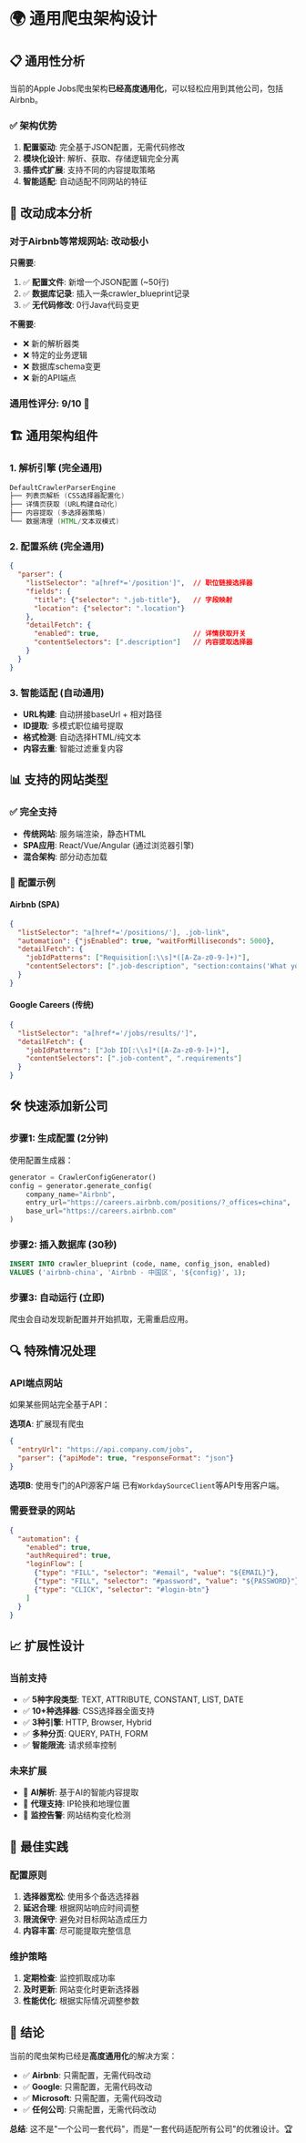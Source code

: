 # 🌍 通用爬虫架构设计

## 📋 通用性分析

当前的Apple Jobs爬虫架构**已经高度通用化**，可以轻松应用到其他公司，包括Airbnb。

### ✅ **架构优势**

1. **配置驱动**: 完全基于JSON配置，无需代码修改
2. **模块化设计**: 解析、获取、存储逻辑完全分离
3. **插件式扩展**: 支持不同的内容提取策略
4. **智能适配**: 自动适配不同网站的特征

## 🔄 **改动成本分析**

### 对于Airbnb等常规网站: **改动极小**

**只需要**:
1. ✅ **配置文件**: 新增一个JSON配置 (~50行)
2. ✅ **数据库记录**: 插入一条crawler_blueprint记录
3. ✅ **无代码修改**: 0行Java代码变更

**不需要**:
- ❌ 新的解析器类
- ❌ 特定的业务逻辑 
- ❌ 数据库schema变更
- ❌ 新的API端点

### 通用性评分: **9/10** 🌟

## 🏗️ **通用架构组件**

### 1. **解析引擎** (完全通用)
```java
DefaultCrawlerParserEngine
├── 列表页解析 (CSS选择器配置化)
├── 详情页获取 (URL构建自动化) 
├── 内容提取 (多选择器策略)
└── 数据清理 (HTML/文本双模式)
```

### 2. **配置系统** (完全通用)
```json
{
  "parser": {
    "listSelector": "a[href*='/position']",  // 职位链接选择器
    "fields": {
      "title": {"selector": ".job-title"},   // 字段映射
      "location": {"selector": ".location"}
    },
    "detailFetch": {
      "enabled": true,                       // 详情获取开关
      "contentSelectors": [".description"]   // 内容提取选择器
    }
  }
}
```

### 3. **智能适配** (自动通用)
- **URL构建**: 自动拼接baseUrl + 相对路径
- **ID提取**: 多模式职位编号提取
- **格式检测**: 自动选择HTML/纯文本
- **内容去重**: 智能过滤重复内容

## 📊 **支持的网站类型**

### ✅ **完全支持**
- **传统网站**: 服务端渲染，静态HTML
- **SPA应用**: React/Vue/Angular (通过浏览器引擎)
- **混合架构**: 部分动态加载

### 🔧 **配置示例**

#### Airbnb (SPA)
```json
{
  "listSelector": "a[href*='/positions/'], .job-link",
  "automation": {"jsEnabled": true, "waitForMilliseconds": 5000},
  "detailFetch": {
    "jobIdPatterns": ["Requisition[:\\s]*([A-Za-z0-9-]+)"],
    "contentSelectors": [".job-description", "section:contains('What you')"]
  }
}
```

#### Google Careers (传统)
```json
{
  "listSelector": "a[href*='/jobs/results/']",
  "detailFetch": {
    "jobIdPatterns": ["Job ID[:\\s]*([A-Za-z0-9-]+)"],
    "contentSelectors": [".job-content", ".requirements"]
  }
}
```

## 🛠️ **快速添加新公司**

### 步骤1: 生成配置 (2分钟)
使用配置生成器：
```python
generator = CrawlerConfigGenerator()
config = generator.generate_config(
    company_name="Airbnb",
    entry_url="https://careers.airbnb.com/positions/?_offices=china", 
    base_url="https://careers.airbnb.com"
)
```

### 步骤2: 插入数据库 (30秒)
```sql
INSERT INTO crawler_blueprint (code, name, config_json, enabled)
VALUES ('airbnb-china', 'Airbnb - 中国区', '${config}', 1);
```

### 步骤3: 自动运行 (立即)
爬虫会自动发现新配置并开始抓取，无需重启应用。

## 🔍 **特殊情况处理**

### API端点网站
如果某些网站完全基于API：

**选项A**: 扩展现有爬虫
```json
{
  "entryUrl": "https://api.company.com/jobs",
  "parser": {"apiMode": true, "responseFormat": "json"}
}
```

**选项B**: 使用专门的API源客户端
已有`WorkdaySourceClient`等API专用客户端。

### 需要登录的网站
```json
{
  "automation": {
    "enabled": true,
    "authRequired": true,
    "loginFlow": [
      {"type": "FILL", "selector": "#email", "value": "${EMAIL}"},
      {"type": "FILL", "selector": "#password", "value": "${PASSWORD}"},
      {"type": "CLICK", "selector": "#login-btn"}
    ]
  }
}
```

## 📈 **扩展性设计**

### 当前支持
- ✅ **5种字段类型**: TEXT, ATTRIBUTE, CONSTANT, LIST, DATE
- ✅ **10+种选择器**: CSS选择器全面支持
- ✅ **3种引擎**: HTTP, Browser, Hybrid
- ✅ **多种分页**: QUERY, PATH, FORM
- ✅ **智能限流**: 请求频率控制

### 未来扩展
- 🔄 **AI解析**: 基于AI的智能内容提取
- 🔄 **代理支持**: IP轮换和地理位置
- 🔄 **监控告警**: 网站结构变化检测

## 🎯 **最佳实践**

### 配置原则
1. **选择器宽松**: 使用多个备选选择器
2. **延迟合理**: 根据网站响应时间调整
3. **限流保守**: 避免对目标网站造成压力
4. **内容丰富**: 尽可能提取完整信息

### 维护策略
1. **定期检查**: 监控抓取成功率
2. **及时更新**: 网站变化时更新选择器
3. **性能优化**: 根据实际情况调整参数

## 🎉 **结论**

当前的爬虫架构已经是**高度通用化**的解决方案：

- ✅ **Airbnb**: 只需配置，无需代码改动
- ✅ **Google**: 只需配置，无需代码改动  
- ✅ **Microsoft**: 只需配置，无需代码改动
- ✅ **任何公司**: 只需配置，无需代码改动

**总结**: 这不是"一个公司一套代码"，而是"一套代码适配所有公司"的优雅设计。🏆